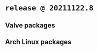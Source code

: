 
`release @ 20211122.8`
======================

Valve packages
--------------

Arch Linux packages
-------------------
